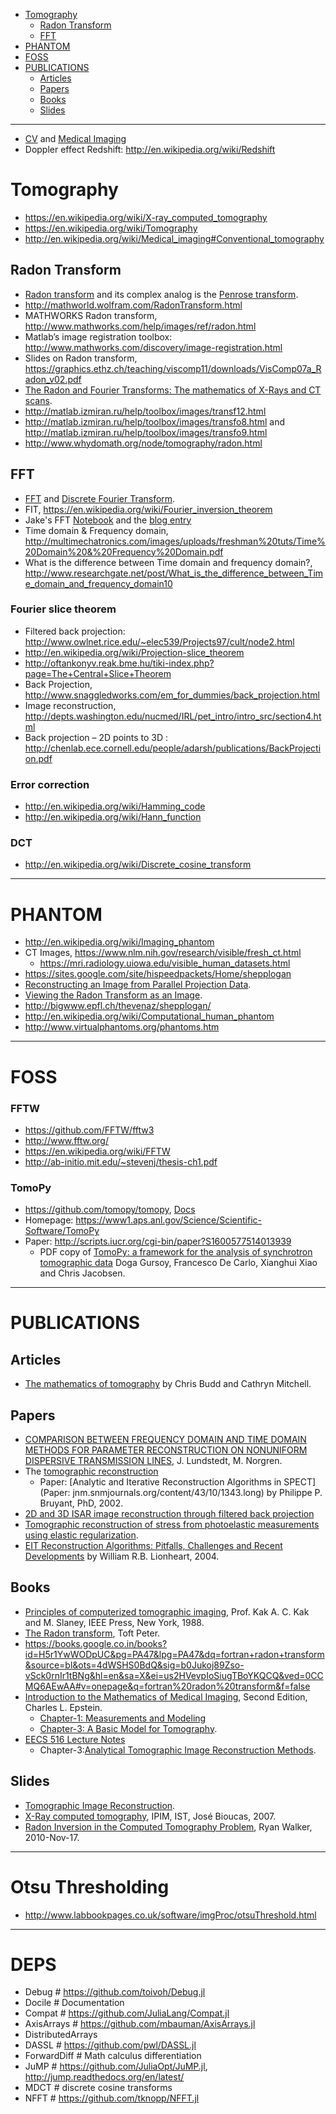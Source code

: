+ [Tomography](#tomography)
   + [Radon Transform](#radon-transform)
   + [FFT](#fft)
+ [PHANTOM](#phantom)
+ [FOSS](#foss)
+ [PUBLICATIONS](#publications)
   + [Articles](#articles)
   + [Papers](#papers)
   + [Books](#books)
   + [Slides](#slides)
   
----

+ [CV](http://en.wikipedia.org/wiki/Computer_vision) and [Medical Imaging](http://en.wikipedia.org/wiki/Category:Medical_imaging)
+ Doppler effect Redshift: http://en.wikipedia.org/wiki/Redshift

# Tomography
+ https://en.wikipedia.org/wiki/X-ray_computed_tomography
+ https://en.wikipedia.org/wiki/Tomography
+ http://en.wikipedia.org/wiki/Medical_imaging#Conventional_tomography

## Radon Transform
+ [Radon transform](http://en.wikipedia.org/wiki/Radon_transform) and its complex analog is the [Penrose transform](http://en.wikipedia.org/wiki/Penrose_transform).
+ http://mathworld.wolfram.com/RadonTransform.html
+ MATHWORKS Radon transform, http://www.mathworks.com/help/images/ref/radon.html
+ Matlab’s image registration toolbox: http://www.mathworks.com/discovery/image-registration.html 
+ Slides on Radon transform, https://graphics.ethz.ch/teaching/viscomp11/downloads/VisComp07a_Radon_v02.pdf
+ [The Radon and Fourier Transforms: The mathematics of X-Rays and CT scans](http://www.math.ucla.edu/~heilman/papers/04172010Radon.pdf).
+ http://matlab.izmiran.ru/help/toolbox/images/transf12.html
+ http://matlab.izmiran.ru/help/toolbox/images/transfo8.html and http://matlab.izmiran.ru/help/toolbox/images/transfo9.html
+ http://www.whydomath.org/node/tomography/radon.html

## FFT 
+ [FFT](http://en.wikipedia.org/wiki/Fast_Fourier_transform) and [Discrete Fourier Transform](https://en.wikipedia.org/wiki/Discrete_Fourier_transform).
+ FIT, https://en.wikipedia.org/wiki/Fourier_inversion_theorem
+ Jake's FFT [Notebook](http://nbviewer.ipython.org/url/jakevdp.github.io/downloads/notebooks/UnderstandingTheFFT.ipynb) and the [blog entry](https://jakevdp.github.io/blog/2013/08/28/understanding-the-fft/)
+ Time domain & Frequency domain, http://multimechatronics.com/images/uploads/freshman%20tuts/Time%20Domain%20&%20Frequency%20Domain.pdf
+ What is the difference between Time domain and frequency domain?, http://www.researchgate.net/post/What_is_the_difference_between_Time_domain_and_frequency_domain10

### Fourier slice theorem
+ Filtered back projection: http://www.owlnet.rice.edu/~elec539/Projects97/cult/node2.html
+ http://en.wikipedia.org/wiki/Projection-slice_theorem
+ http://oftankonyv.reak.bme.hu/tiki-index.php?page=The+Central+Slice+Theorem
+ Back Projection, http://www.snaggledworks.com/em_for_dummies/back_projection.html
+ Image reconstruction, http://depts.washington.edu/nucmed/IRL/pet_intro/intro_src/section4.html
+ Back projection – 2D points to 3D : http://chenlab.ece.cornell.edu/people/adarsh/publications/BackProjection.pdf

### Error correction
+ http://en.wikipedia.org/wiki/Hamming_code
+ http://en.wikipedia.org/wiki/Hann_function

### DCT
+ http://en.wikipedia.org/wiki/Discrete_cosine_transform

----

# PHANTOM
+ http://en.wikipedia.org/wiki/Imaging_phantom
+ CT Images, https://www.nlm.nih.gov/research/visible/fresh_ct.html
   + https://mri.radiology.uiowa.edu/visible_human_datasets.html
+ https://sites.google.com/site/hispeedpackets/Home/shepplogan
+ [Reconstructing an Image from Parallel Projection Data](http://matlab.izmiran.ru/help/toolbox/images/transf13.html).
+ [Viewing the Radon Transform as an Image](http://matlab.izmiran.ru/help/toolbox/images/transf10.html).
+ http://bigwww.epfl.ch/thevenaz/shepplogan/
+ http://en.wikipedia.org/wiki/Computational_human_phantom
+ http://www.virtualphantoms.org/phantoms.htm

----

# FOSS

### FFTW
+ https://github.com/FFTW/fftw3
+ http://www.fftw.org/
+ https://en.wikipedia.org/wiki/FFTW
+ http://ab-initio.mit.edu/~stevenj/thesis-ch1.pdf

### TomoPy
+ https://github.com/tomopy/tomopy, [Docs](https://tomopy.readthedocs.org/)
+ Homepage: https://www1.aps.anl.gov/Science/Scientific-Software/TomoPy
+ Paper: http://scripts.iucr.org/cgi-bin/paper?S1600577514013939
   + PDF copy of [TomoPy: a framework for the analysis of synchrotron tomographic data](http://journals.iucr.org/s/issues/2014/05/00/pp5049/pp5049.pdf) Doga Gursoy, Francesco De Carlo, Xianghui Xiao and Chris Jacobsen.
      
----

# PUBLICATIONS

## Articles
+ [The mathematics of tomography](https://plus.maths.org/content/saving-lives-mathematics-tomography) by Chris Budd and Cathryn Mitchell.

## Papers
+ [COMPARISON BETWEEN FREQUENCY DOMAIN AND TIME DOMAIN METHODS FOR PARAMETER RECONSTRUCTION ON NONUNIFORM DISPERSIVE TRANSMISSION LINES](http://www.jpier.org/PIER/pier43/01.0302031.L.Norgren.pdf), J. Lundstedt, M. Norgren.
+ The [tomographic reconstruction](http://en.wikipedia.org/wiki/Tomographic_reconstruction)
   + Paper: [Analytic and Iterative Reconstruction Algorithms in SPECT](Paper: jnm.snmjournals.org/content/43/10/1343.long) by Philippe P. Bruyant, PhD, 2002.
+ [2D and 3D ISAR image reconstruction through filtered back projection](http://www.researchgate.net/profile/Zhijun_Qiao/publication/258715731_2D_and_3D_ISAR_image_reconstruction_through_filtered_back_projection/links/00463537a7004e805c000000.pdf)
+ [Tomographic reconstruction of stress from photoelastic measurements using elastic regularization](http://www.researchgate.net/publication/30045506_Tomographic_reconstruction_of_stress_from_photoelastic_measurements_using_elastic_regularization).
+ [EIT Reconstruction Algorithms:  Pitfalls, Challenges and Recent Developments](http://arxiv.org/pdf/physics/0310151.pdf) by William R.B. Lionheart, 2004.

## Books
+ [Principles of computerized tomographic imaging](http://www.slaney.org/pct/pct-toc.html), Prof. Kak A. C. Kak and M. Slaney, IEEE Press, New York, 1988.
+ [The Radon transform](http://orbit.dtu.dk/fedora/objects/orbit:85899/datastreams/file_5529668/content), Toft Peter.
+ https://books.google.co.in/books?id=H5r1YwWODpUC&pg=PA47&lpg=PA47&dq=fortran+radon+transform&source=bl&ots=4dWSHS0BdQ&sig=b0Jukoj89Zso-vSck0rnIr1tBNg&hl=en&sa=X&ei=us2HVevpIoSiugTBoYKQCQ&ved=0CCMQ6AEwAA#v=onepage&q=fortran%20radon%20transform&f=false
+ [Introduction to the Mathematics of Medical Imaging](https://www.siam.org/books/ot102/), Second Edition, Charles L. Epstein.
   + [Chapter-1: Measurements and Modeling](https://www.siam.org/books/ot102/OT102Chpt1.pdf)
   + [Chapter-3: A Basic Model for Tomography](https://www.siam.org/books/ot102/OT102SampleChapter.pdf).
+ [EECS 516 Lecture Notes](http://web.eecs.umich.edu/~fessler/course/516/l/)
   + Chapter-3:[Analytical Tomographic Image Reconstruction Methods](http://web.eecs.umich.edu/~fessler/course/516/l/c-tomo.pdf).

## Slides
+ [Tomographic Image Reconstruction](https://www.aapm.org/meetings/99AM/pdf/2806-57576.pdf).
+ [X-Ray computed tomography](http://www.lx.it.pt/~bioucas/IP/files/Radon.pdf), IPIM, IST, José Bioucas, 2007.
+ [Radon Inversion in the Computed Tomography Problem](http://www.ms.uky.edu/~rwalker/research/radon_inversion_web.pdf), Ryan Walker, 2010-Nov-17.

----

# Otsu Thresholding
+ http://www.labbookpages.co.uk/software/imgProc/otsuThreshold.html

----

# DEPS
+ Debug                     # https://github.com/toivoh/Debug.jl
+ Docile                    # Documentation
+ Compat                    # https://github.com/JuliaLang/Compat.jl
+ AxisArrays                # https://github.com/mbauman/AxisArrays.jl   
+ DistributedArrays
+ DASSL                     # https://github.com/pwl/DASSL.jl
+ ForwardDiff               # Math calculus differentiation
+ JuMP                      # https://github.com/JuliaOpt/JuMP.jl, http://jump.readthedocs.org/en/latest/
+ MDCT                      # discrete cosine transforms
+ NFFT                      # https://github.com/tknopp/NFFT.jl



